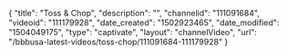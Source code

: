 {
    "title": "Toss &amp; Chop",
    "description": "",
    "channelid": "111091684",
    "videoid": "111179928",
    "date_created": "1502923465",
    "date_modified": "1504049175",
    "type": "captivate",
    "layout": "channelVideo",
    "url": "\/bbbusa-latest-videos\/toss-chop\/111091684-111179928"
}